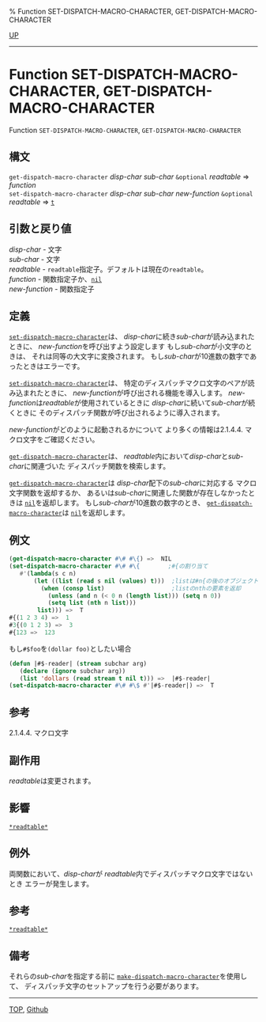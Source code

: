 % Function SET-DISPATCH-MACRO-CHARACTER, GET-DISPATCH-MACRO-CHARACTER

[UP](23.2.html)  

---

# Function **SET-DISPATCH-MACRO-CHARACTER, GET-DISPATCH-MACRO-CHARACTER**


Function `SET-DISPATCH-MACRO-CHARACTER`, `GET-DISPATCH-MACRO-CHARACTER`


## 構文

`get-dispatch-macro-character` *disp-char* *sub-char*
 `&optional` *readtable*
 => *function*  
`set-dispatch-macro-character` *disp-char* *sub-char* *new-function*
 `&optional` *readtable*
 => [`t`](5.3.t-variable.html)


## 引数と戻り値

*disp-char* - 文字  
*sub-char* - 文字  
*readtable* - `readtable`指定子。デフォルトは現在の`readtable`。  
*function* - 関数指定子か、[`nil`](5.3.nil-variable.html)  
*new-function* - 関数指定子


## 定義

[`set-dispatch-macro-character`](23.2.set-dispatch-macro-character.html)は、
*disp-char*に続き*sub-char*が読み込まれたときに、
*new-function*を呼び出すよう設定します
もし*sub-char*が小文字のときは、
それは同等の大文字に変換されます。
もし*sub-char*が10進数の数字であったときはエラーです。

[`set-dispatch-macro-character`](23.2.set-dispatch-macro-character.html)は、
特定のディスパッチマクロ文字のペアが読み込まれたときに、
*new-function*が呼び出される機能を導入します。
*new-function*は*readtable*が使用されているときに
*disp-char*に続いて*sub-char*が続くときに
そのディスパッチ関数が呼び出されるように導入されます。

*new-function*がどのように起動されるかについて
より多くの情報は2.1.4.4. マクロ文字をご確認ください。

[`get-dispatch-macro-character`](23.2.set-dispatch-macro-character.html)は、
*readtable*内において*disp-char*と*sub-char*に関連づいた
ディスパッチ関数を検索します。

[`get-dispatch-macro-character`](23.2.set-dispatch-macro-character.html)は
*disp-char*配下の*sub-char*に対応する
マクロ文字関数を返却するか、
あるいは*sub-char*に関連した関数が存在しなかったときは
[`nil`](5.3.nil-variable.html)を返却します。
もし*sub-char*が10進数の数字のとき、
[`get-dispatch-macro-character`](23.2.set-dispatch-macro-character.html)は
[`nil`](5.3.nil-variable.html)を返却します。


## 例文

```lisp
(get-dispatch-macro-character #\# #\{) =>  NIL
(set-dispatch-macro-character #\# #\{        ;#{の割り当て
   #'(lambda(s c n)
       (let ((list (read s nil (values) t)))  ;listは#n{の後のオブジェクトで
         (when (consp list)                   ;listのnthの要素を返却
           (unless (and n (< 0 n (length list))) (setq n 0))
           (setq list (nth n list)))
        list))) =>  T
#{(1 2 3 4) =>  1
#3{(0 1 2 3) =>  3
#{123 =>  123
```

もし`#$foo`を`(dollar foo)`としたい場合

```lisp
(defun |#$-reader| (stream subchar arg)
   (declare (ignore subchar arg))
   (list 'dollars (read stream t nil t))) =>  |#$-reader|
(set-dispatch-macro-character #\# #\$ #'|#$-reader|) =>  T
```


## 参考

2.1.4.4. マクロ文字


## 副作用

*readtable*は変更されます。


## 影響

[`*readtable*`](23.2.readtable-variable.html)


## 例外

両関数において、*disp-char*が
*readtable*内でディスパッチマクロ文字ではないとき
エラーが発生します。


## 参考

[`*readtable*`](23.2.readtable-variable.html)


## 備考

それらの*sub-char*を指定する前に
[`make-dispatch-macro-character`](23.2.make-dispatch-macro-character.html)を使用して、
ディスパッチ文字のセットアップを行う必要があります。


---
[TOP](index.html),  [Github](https://github.com/nptcl/npt-japanese)

